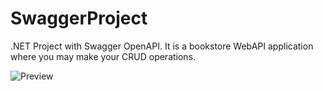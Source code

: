 # SwaggerProject


.NET Project with Swagger OpenAPI. It is a bookstore WebAPI application where you may make your CRUD operations.

![Preview](https://iili.io/J1vYXAF.png)

